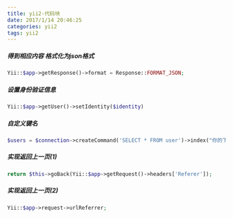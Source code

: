 ```yaml
---
title: yii2-代码块
date: 2017/1/14 20:46:25
categories: yii2
tags: yii2
---
```

##### 得到相应内容 格式化为json格式
```php
Yii::$app->getResponse()->format = Response::FORMAT_JSON;
```

##### 设置身份验证信息
```php
Yii::$app->getUser()->setIdentity($identity)
```

##### 自定义键名
```php
$users = $connection->createCommand('SELECT * FROM user')->index("你的下标")->select("你查询的字段")->queryAll();
```

##### 实现返回上一页(1)
```php
return $this->goBack(Yii::$app->getRequest()->headers['Referer']);
```
##### 实现返回上一页(2)
```php
Yii::$app->request->urlReferrer;
```